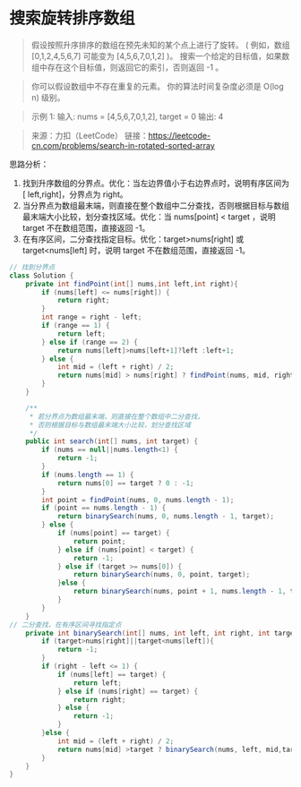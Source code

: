 ﻿# 搜索旋转排序数组

> 假设按照升序排序的数组在预先未知的某个点上进行了旋转。
> ( 例如，数组 [0,1,2,4,5,6,7] 可能变为 [4,5,6,7,0,1,2] )。
> 搜索一个给定的目标值，如果数组中存在这个目标值，则返回它的索引，否则返回 -1 。

> 你可以假设数组中不存在重复的元素。
> 你的算法时间复杂度必须是 O(log n) 级别。
 
> 示例 1:
> 输入: nums = [4,5,6,7,0,1,2], target = 0 输出: 4
 
> 来源：力扣（LeetCode）
> 链接：https://leetcode-cn.com/problems/search-in-rotated-sorted-array

思路分析：

1. 找到升序数组的分界点。优化：当左边界值小于右边界点时，说明有序区间为[ left,right]，分界点为 right。
2. 当分界点为数组最末端，则直接在整个数组中二分查找，否则根据目标与数组最末端大小比较，划分查找区域。优化：当 nums[point] < target ，说明 target 不在数组范围，直接返回 -1。
3. 在有序区间，二分查找指定目标。优化：target>nums[right] 或 target<nums[left] 时，说明 target 不在数组范围，直接返回 -1。
```java
// 找到分界点
class Solution {
    private int findPoint(int[] nums,int left,int right){
        if (nums[left] <= nums[right]) {
            return right;
        }
        int range = right - left;
        if (range == 1) {
            return left;
        } else if (range == 2) {
            return nums[left]>nums[left+1]?left :left+1;
        } else {
            int mid = (left + right) / 2;
            return nums[mid] > nums[right] ? findPoint(nums, mid, right) : findPoint(nums, left, mid);
        }
    }

    /**
     * 若分界点为数组最末端，则直接在整个数组中二分查找，
     * 否则根据目标与数组最末端大小比较，划分查找区域
     */
    public int search(int[] nums, int target) {
        if (nums == null||nums.length<1) {
            return -1;
        }
        if (nums.length == 1) {
            return nums[0] == target ? 0 : -1;
        }
        int point = findPoint(nums, 0, nums.length - 1);
        if (point == nums.length - 1) {
            return binarySearch(nums, 0, nums.length - 1, target);
        } else {
            if (nums[point] == target) {
                return point;
            } else if (nums[point] < target) {
                return -1;
            } else if (target >= nums[0]) {
                return binarySearch(nums, 0, point, target);
            }else {
                return binarySearch(nums, point + 1, nums.length - 1, target);
            }
        }
    }
// 二分查找，在有序区间寻找指定点
    private int binarySearch(int[] nums, int left, int right, int target) {
        if (target>nums[right]||target<nums[left]){
            return -1;
        }
        if (right - left <= 1) {
            if (nums[left] == target) {
                return left;
            } else if (nums[right] == target) {
                return right;
            } else {
                return -1;
            }
        }else {
            int mid = (left + right) / 2;
            return nums[mid] >target ? binarySearch(nums, left, mid,target) : binarySearch(nums, mid, right,target);
        }
    }
}
```

